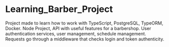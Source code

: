 # Learning_Barber_Project

Project made to learn how to work with TypeScript, PostgreSQL, TypeORM, Docker.
Node Project, API with useful features for a barbershop. User authentication services, user management, schedule management. Requests go through a middleware that checks login and token authenticity.
